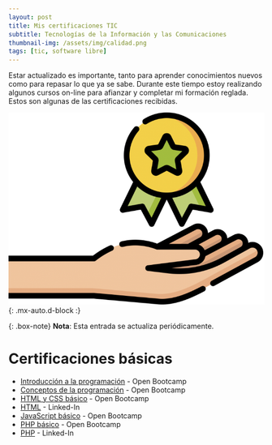 ```yaml
---
layout: post
title: Mis certificaciones TIC
subtitle: Tecnologías de la Información y las Comunicaciones
thumbnail-img: /assets/img/calidad.png
tags: [tic, software libre]
---
```


Estar actualizado es importante, tanto para aprender conocimientos nuevos como para repasar lo que ya se sabe. Durante este tiempo estoy realizando algunos cursos on-line para afianzar y completar mi formación reglada. Estos son algunas de las certificaciones recibidas.

![Certificaciones](/assets/img/calidad.png){: .mx-auto.d-block :}

{: .box-note}
**Nota**: Esta entrada se actualiza periódicamente.

# Certificaciones básicas

* [Introducción a la programación](/assets/img/certificados/Introducción_a_la_programación-Open_Bootcamp.png) - Open Bootcamp
* [Conceptos de la programación](/assets/img/certificados/Conceptos_de_programación-Open_Bootcamp.png) - Open Bootcamp
* [HTML y CSS básico](/assets/img/certificados/HTML_y_CSS_básico-Open_Bootcamp.png) - Open Bootcamp
* [HTML](/assets/img/certificados/HTML-Linked-In.png) - Linked-In
* [JavaScript básico](/assets/img/certificados/JavaScript_básico-Open_Bootcamp.png) - Open Bootcamp
* [PHP básico](/assets/img/certificados/PHP_básico-Open_Bootcamp.png) - Open Bootcamp
* [PHP](/assets/img/certificados/PHP-Linked-In.png) - Linked-In



